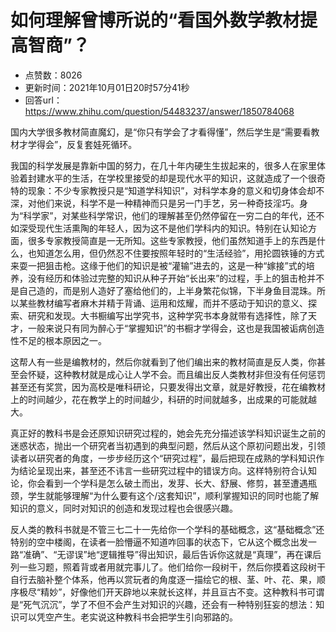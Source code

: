 # 如何理解曾博所说的“看国外数学教材提高智商”？
- 点赞数：8026
- 更新时间：2021年10月01日20时57分41秒
- 回答url：https://www.zhihu.com/question/54483237/answer/1850784068
<body>
 <p data-pid="O7KZ7zlS">国内大学很多教材简直魔幻，是“你只有学会了才看得懂”，然后学生是“需要看教材才学得会”，反复套娃死循环。</p>
 <p data-pid="r1SXLBrh">我国的科学发展是靠新中国的努力，在几十年内硬生生拔起来的，很多人在家里体验着封建水平的生活，在学校里接受的却是现代水平的知识，这就造成了一个很奇特的现象：不少专家教授只是“知道学科知识”，对科学本身的意义和切身体会却不深，对他们来说，科学不是一种精神而只是另一门手艺，另一种奇技淫巧。身为“科学家”，对某些科学常识，他们的理解甚至仍然停留在一穷二白的年代，还不如深受现代生活熏陶的年轻人，因为这不是他们学科内的知识。特别在认知论方面，很多专家教授简直是一无所知。这些专家教授，他们虽然知道手上的东西是什么，也知道怎么用，但仍然忍不住要按照年轻时的“生活经验”，用抡圆铁锤的方式来耍一把狙击枪。这缘于他们的知识是被“灌输”进去的，这是一种“嫁接”式的培养，没有经历和体验过完整的知识从种子开始“长出来”的过程，手上的狙击枪并不是自己造的，而是别人造好了塞给他们的，上半身繁花似锦，下半身鱼目混珠。所以某些教材编写者麻木并精于背诵、运用和炫耀，而并不感动于知识的意义、探索、研究和发现。大书橱编写出学究书，这种学究书本身就带有选择性，除了天才，一般来说只有同为醉心于“掌握知识”的书橱才学得会，这也是我国被诟病创造性不足的根本原因之一。</p>
 <p data-pid="ykzt32F_">这帮人有一些是编教材的，然后你就看到了他们编出来的教材简直是反人类，你甚至会怀疑，这种教材就是成心让人学不会。而且编出反人类教材非但没有任何惩罚甚至还有奖赏，因为高校是唯科研论，只要发得出文章，就是好教授，花在编教材上的时间越少，花在教学上的时间越少，科研的时间就越多，出成果的可能就越大。</p>
 <p data-pid="aDlil9Tu">真正好的教科书是会还原知识研究过程的，她会先充分描述该学科知识诞生之前的迷惑状态，抛出一个研究者当初遇到的典型问题，然后从这个原初问题出发，引领读者以研究者的角度，一步步经历这个“研究过程”，最后把现在成熟的学科知识作为结论呈现出来，甚至还不讳言一些研究过程中的错误方向。这样特别符合认知论，你会看到一个学科是怎么破土而出，发芽、长大、舒展、修剪，甚至遭遇瓶颈，学生就能够理解“为什么要有这个/这套知识”，顺利掌握知识的同时也能了解知识的意义，同时对知识的创造和发现过程也会很感兴趣。</p>
 <p data-pid="pab76hzU">反人类的教科书就是不管三七二十一先给你一个学科的基础概念，这“基础概念”还特别的空中楼阁，在读者一脸懵逼不知道咋回事的状态下，它从这个概念出发一路“准确”、“无谬误”地“逻辑推导”得出知识，最后告诉你这就是“真理”，再在课后列一些习题，照着背或者用就完事儿了。他们给你一段树干，然后你摸着这段树干自行去脑补整个体系，他再以赏玩者的角度逐一描绘它的根、茎、叶、花、果，顺序极尽“精妙”，好像他们开天辟地以来就长这样，并且亘古不变。这种教科书可谓是“死气沉沉”，学了不但不会产生对知识的兴趣，还会有一种特别狂妄的想法：知识可以凭空产生。老实说这种教科书会把学生引向邪路的。</p>
</body>